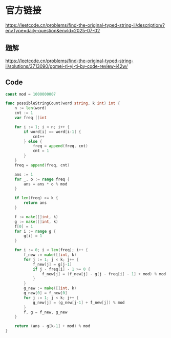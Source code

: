 # 官方链接
https://leetcode.cn/problems/find-the-original-typed-string-ii/description/?envType=daily-question&envId=2025-07-02

## 题解
https://leetcode.cn/problems/find-the-original-typed-string-ii/solutions/3713090/gomei-ri-yi-ti-by-code-review-i42w/

## Code
```go
const mod = 1000000007

func possibleStringCount(word string, k int) int {
    n := len(word)
    cnt := 1
    var freq []int

    for i := 1; i < n; i++ {
        if word[i] == word[i-1] {
            cnt++
        } else {
            freq = append(freq, cnt)
            cnt = 1
        }
    }
    freq = append(freq, cnt)

    ans := 1
    for _, o := range freq {
        ans = ans * o % mod
    }

    if len(freq) >= k {
        return ans
    }

    f := make([]int, k)
    g := make([]int, k)
    f[0] = 1
    for i := range g {
        g[i] = 1
    }

    for i := 0; i < len(freq); i++ {
        f_new := make([]int, k)
        for j := 1; j < k; j++ {
            f_new[j] = g[j-1]
            if j - freq[i] - 1 >= 0 {
                f_new[j] = (f_new[j] - g[j - freq[i] - 1] + mod) % mod
            }
        }
        g_new := make([]int, k)
        g_new[0] = f_new[0]
        for j := 1; j < k; j++ {
            g_new[j] = (g_new[j-1] + f_new[j]) % mod
        }
        f, g = f_new, g_new
    }

    return (ans - g[k-1] + mod) % mod
}
```